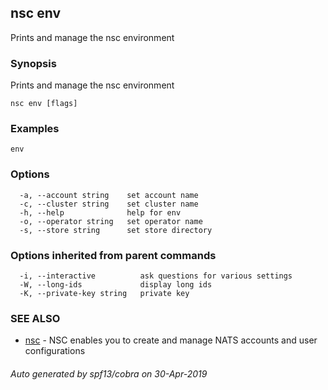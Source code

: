 ## nsc env

Prints and manage the nsc environment

### Synopsis

Prints and manage the nsc environment

```
nsc env [flags]
```

### Examples

```
env
```

### Options

```
  -a, --account string    set account name
  -c, --cluster string    set cluster name
  -h, --help              help for env
  -o, --operator string   set operator name
  -s, --store string      set store directory
```

### Options inherited from parent commands

```
  -i, --interactive          ask questions for various settings
  -W, --long-ids             display long ids
  -K, --private-key string   private key
```

### SEE ALSO

* [nsc](nsc.md)	 - NSC enables you to create and manage NATS accounts and user configurations

###### Auto generated by spf13/cobra on 30-Apr-2019
